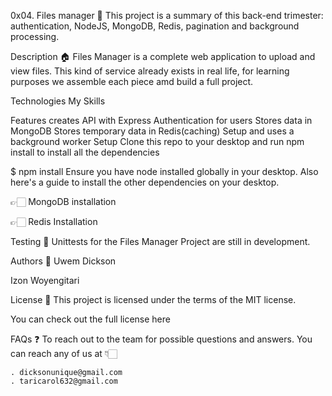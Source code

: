 0x04. Files manager 📂
This project is a summary of this back-end trimester: authentication, NodeJS, MongoDB, Redis, pagination and background processing.

Description 🏠
Files Manager is a complete web application to upload and view files. This kind of service already exists in real life, for learning purposes we assemble each piece amd build a full project.

Technologies
My Skills

Features
creates API with Express
Authentication for users
Stores data in MongoDB
Stores temporary data in Redis(caching)
Setup and uses a background worker
Setup
Clone this repo to your desktop and run npm install to install all the dependencies

$ npm install
Ensure you have node installed globally in your desktop. Also here's a guide to install the other dependencies on your desktop.

👉🏻 MongoDB installation

👉🏻 Redis Installation

Testing 🧪
Unittests for the Files Manager Project are still in development.

Authors 📝
Uwem Dickson

Izon Woyengitari

License 🛑
This project is licensed under the terms of the MIT license.

You can check out the full license here

FAQs ❓
To reach out to the team for possible questions and answers. You can reach any of us at 👇🏻

	. dicksonunique@gmail.com
	. taricarol632@gmail.com
